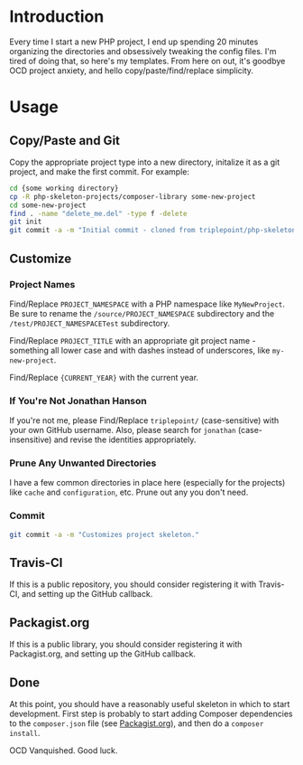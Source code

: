 # Introduction
Every time I start a new PHP project, I end up spending 20 minutes organizing the directories and obsessively tweaking the config files.  I'm tired of doing that, so here's my templates.  From here on out, it's goodbye OCD project anxiety, and hello copy/paste/find/replace simplicity.

# Usage
## Copy/Paste and Git
Copy the appropriate project type into a new directory, initalize it as a git project, and make the first commit.  For example:

``` bash
cd {some working directory}
cp -R php-skeleton-projects/composer-library some-new-project
cd some-new-project
find . -name "delete_me.del" -type f -delete
git init
git commit -a -m "Initial commit - cloned from triplepoint/php-skeleton-projects."
```

## Customize
### Project Names
Find/Replace `PROJECT_NAMESPACE` with a PHP namespace like `MyNewProject`.  Be sure to rename the `/source/PROJECT_NAMESPACE` subdirectory and the `/test/PROJECT_NAMESPACETest` subdirectory.

Find/Replace `PROJECT_TITLE` with an appropriate git project name - something all lower case and with dashes instead of underscores, like `my-new-project`.

Find/Replace `{CURRENT_YEAR}` with the current year.

### If You're Not Jonathan Hanson
If you're not me, please Find/Replace `triplepoint/` (case-sensitive) with your own GitHub username.  Also, please search for `jonathan` (case-insensitive) and revise the identities appropriately.

### Prune Any Unwanted Directories
I have a few common directories in place here (especially for the projects) like `cache` and `configuration`, etc.  Prune out any you don't need.

### Commit
``` bash
git commit -a -m "Customizes project skeleton."
```

## Travis-CI
If this is a public repository, you should consider registering it with Travis-CI, and setting up the GitHub callback.

## Packagist.org
If this is a public library, you should consider registering it with Packagist.org, and setting up the GitHub callback.

## Done
At this point, you should have a reasonably useful skeleton in which to start development.  First step is probably to start adding Composer dependencies to the `composer.json` file (see [Packagist.org](https://packagist.org/)), and then do a `composer install`.

OCD Vanquished.  Good luck.

